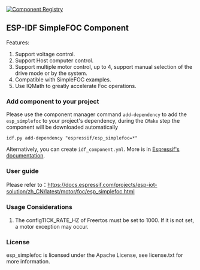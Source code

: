 [![Component Registry](https://components.espressif.com/components/espressif/esp_simplefoc/badge.svg)](https://components.espressif.com/components/espressif/esp_simplefoc)

## ESP-IDF SimpleFOC Component
 
Features:

1. Support voltage control.
2. Support Host computer control.
3. Support multiple motor control, up to 4, support manual selection of the drive mode or by the system.
4. Compatible with SimpleFOC examples.
5. Use IQMath to greatly accelerate Foc operations.


### Add component to your project

Please use the component manager command `add-dependency` to add the `esp_simplefoc` to your project's dependency, during the `CMake` step the component will be downloaded automatically

```
idf.py add-dependency "espressif/esp_simplefoc=*"
```

Alternatively, you can create `idf_component.yml`. More is in [Espressif's documentation](https://docs.espressif.com/projects/esp-idf/en/latest/esp32/api-guides/tools/idf-component-manager.html).

### User guide

Please refer to：https://docs.espressif.com/projects/esp-iot-solution/zh_CN/latest/motor/foc/esp_simplefoc.html


### Usage Considerations

1. The configTICK_RATE_HZ of Freertos must be set to 1000. If it is not set, a motor exception may occur.

### License

esp_simplefoc is licensed under the Apache License, see license.txt for more information.